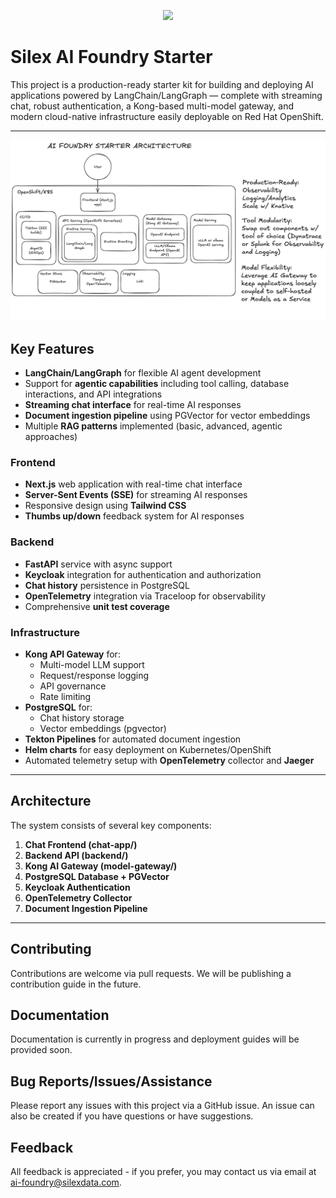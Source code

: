 <p align="center" width="100%">
  <img width="33%" src="https://www.silexdata.com/wp-content/uploads/2023/07/SILEX-LOGOS.png"> 
</p>

# Silex AI Foundry Starter

This project is a production-ready starter kit for building and deploying AI applications powered by LangChain/LangGraph — complete with streaming chat, robust authentication, a Kong-based multi-model gateway, and modern cloud-native infrastructure easily deployable on Red Hat OpenShift.

---

<p align="center" width="100%">
  <img src="https://github.com/silexdatateam/ai-foundry-starter/blob/main/docs/architecture.png?raw=true">
</p>

## Key Features

- **LangChain/LangGraph** for flexible AI agent development  
- Support for **agentic capabilities** including tool calling, database interactions, and API integrations  
- **Streaming chat interface** for real-time AI responses  
- **Document ingestion pipeline** using PGVector for vector embeddings  
- Multiple **RAG patterns** implemented (basic, advanced, agentic approaches)

### Frontend
- **Next.js** web application with real-time chat interface  
- **Server-Sent Events (SSE)** for streaming AI responses  
- Responsive design using **Tailwind CSS**  
- **Thumbs up/down** feedback system for AI responses

### Backend
- **FastAPI** service with async support  
- **Keycloak** integration for authentication and authorization  
- **Chat history** persistence in PostgreSQL  
- **OpenTelemetry** integration via Traceloop for observability  
- Comprehensive **unit test coverage**

### Infrastructure
- **Kong API Gateway** for:
  - Multi-model LLM support  
  - Request/response logging  
  - API governance  
  - Rate limiting  
- **PostgreSQL** for:
  - Chat history storage  
  - Vector embeddings (pgvector)  
- **Tekton Pipelines** for automated document ingestion  
- **Helm charts** for easy deployment on Kubernetes/OpenShift  
- Automated telemetry setup with **OpenTelemetry** collector and **Jaeger**

---

## Architecture

The system consists of several key components:

1. **Chat Frontend (chat-app/)**  
2. **Backend API (backend/)**  
3. **Kong AI Gateway (model-gateway/)**  
4. **PostgreSQL Database + PGVector**  
5. **Keycloak Authentication**  
6. **OpenTelemetry Collector**  
7. **Document Ingestion Pipeline**

---

## Contributing

Contributions are welcome via pull requests. We will be publishing a contribution guide in the future.

## Documentation

Documentation is currently in progress and deployment guides will be provided soon.

## Bug Reports/Issues/Assistance

Please report any issues with this project via a GitHub issue. An issue can also be created if you have questions or have suggestions. 

## Feedback

All feedback is appreciated - if you prefer, you may contact us via email at [ai-foundry@silexdata.com](mailto:ai-foundry@silexdata.com).